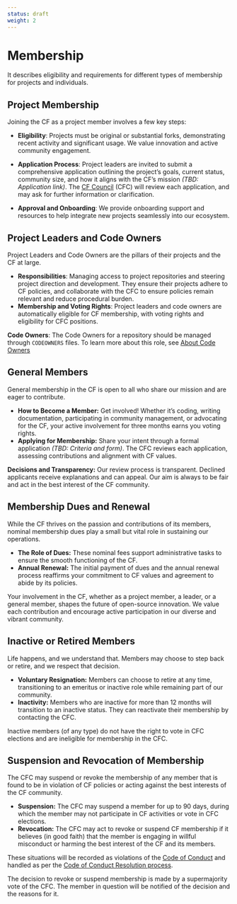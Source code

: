 ```yaml
---
status: draft
weight: 2
---
```

# Membership

It describes eligibility and requirements for different types of membership for projects and individuals.

## Project Membership

Joining the CF as a project member involves a few key steps:

- **Eligibility**: Projects must be original or substantial forks, demonstrating recent activity and significant usage. We value innovation and active community engagement.

- **Application Process**: Project leaders are invited to submit a comprehensive application outlining the project’s goals, current status, community size, and how it aligns with the CF’s mission *(TBD: Application link)*. The [CF Council][cfc] (CFC) will review each application, and may ask for further information or clarification.

- **Approval and Onboarding**: We provide onboarding support and resources to help integrate new projects seamlessly into our ecosystem.

## Project Leaders and Code Owners

Project Leaders and Code Owners are the pillars of their projects and the CF at large.

- **Responsibilities**: Managing access to project repositories and steering project direction and development. They ensure their projects adhere to CF policies, and collaborate with the CFC to ensure policies remain relevant and reduce procedural burden.
- **Membership and Voting Rights**: Project leaders and code owners are automatically eligible for CF membership, with voting rights and eligibility for CFC positions.

**Code Owners**: The Code Owners for a repository should be managed through `CODEOWNERS` files. To learn more about this role, see [About Code Owners](https://docs.github.com/en/repositories/managing-your-repositorys-settings-and-features/customizing-your-repository/about-code-owners)

## General Members

General membership in the CF is open to all who share our mission and are eager to contribute.

- **How to Become a Member:** Get involved! Whether it’s coding, writing documentation, participating in community management, or advocating for the CF, your active involvement for three months earns you voting rights.
- **Applying for Membership:** Share your intent through a formal application *(TBD: Criteria and form)*. The CFC reviews each application, assessing contributions and alignment with CF values.

**Decisions and Transparency:** Our review process is transparent. Declined applicants receive explanations and can appeal. Our aim is always to be fair and act in the best interest of the CF community.

## Membership Dues and Renewal

While the CF thrives on the passion and contributions of its members, nominal membership dues play a small but vital role in sustaining our operations.

- **The Role of Dues:** These nominal fees support administrative tasks to ensure the smooth functioning of the CF.
- **Annual Renewal:** The initial payment of dues and the annual renewal process reaffirms your commitment to CF values and agreement to abide by its policies.

Your involvement in the CF, whether as a project member, a leader, or a general member, shapes the future of open-source innovation. We value each contribution and encourage active participation in our diverse and vibrant community.

## Inactive or Retired Members

Life happens, and we understand that. Members may choose to step back or retire, and we respect that decision. 

- **Voluntary Resignation:** Members can choose to retire at any time, transitioning to an emeritus or inactive role while remaining part of our community.
- **Inactivity:** Members who are inactive for more than 12 months will transition to an inactive status. They can reactivate their membership by contacting the CFC.

Inactive members (of any type) do not have the right to vote in CFC elections and are ineligible for membership in the CFC.

## Suspension and Revocation of Membership

The CFC may suspend or revoke the membership of any member that is found to be in violation of CF policies or acting against the best interests of the CF community.

- **Suspension:** The CFC may suspend a member for up to 90 days, during which the member may not participate in CF activities or vote in CFC elections. 
- **Revocation:** The CFC may act to revoke or suspend CF membership if it believes (in good faith) that the member is engaging in willful misconduct or harming the best interest of the CF and its members.

These situations will be recorded as violations of the [Code of Conduct][coc] and handled as per the [Code of Conduct Resolution process][coc-reports].

The decision to revoke or suspend membership is made by a supermajority vote of the CFC. The member in question will be notified of the decision and the reasons for it.

[cfc]: ./cf-council.md
[coc]: ../policies/code-of-conduct.md
[coc-reports]: ../policies/code-of-conduct.md#handling-reports-and-escalations